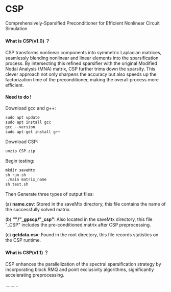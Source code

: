 # CSP
Comprehensively-Sparsified Preconditioner for Efficient Nonlinear Circuit Simulation

#### What is CSP(v1.0) ？
CSP transforms nonlinear components into symmetric Laplacian matrices, seamlessly blending nonlinear and linear elements into the sparsification process. By intersecting this refined sparsifier with the original Modified Nodal Analysis (MNA) matrix, CSP further trims down the sparsity. This clever approach not only sharpens the accuracy but also speeds up the factorization time of the preconditioner, making the overall process more efficient. 

#### Need to do !
Download gcc and g++:
```c++
sudo apt update
sudo apt install gcc
gcc --version
sudo apt-get install g++
```
Download CSP:
```c++
unzip CSP.zip
```
Begin testing:
```c++
mkdir saveMtx
sh run.sh
./main matrix_name
sh test.sh
```
Then Generate three types of output files:

(a) **name.csv**: Stored in the saveMtx directory, this file contains the name of the successfully solved matrix.

(b) **""/"_gpscp/"_csp"**: Also located in the saveMtx directory, this file "_CSP" includes the pre-conditioned matrix after CSP preprocessing.

(c) **getdata.csv**: Found in the root directory, this file records statistics on the CSP runtime.

#### What is CSP(v1.1) ？
CSP enhances the parallelization of the spectral sparsification strategy by incorporating block RMQ and point exclusivity algorithms, significantly accelerating preprocessing.

..........
